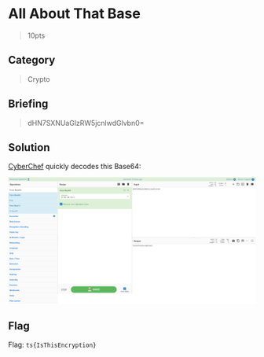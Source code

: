 # All About That Base
> 10pts

## Category
> Crypto

## Briefing
> dHN7SXNUaGlzRW5jcnlwdGlvbn0=

## Solution
[CyberChef](https://gchq.github.io/CyberChef/#recipe=From_Base64('A-Za-z0-9%2B/%3D',true)&input=ZEhON1NYTlVhR2x6Ulc1amNubHdkR2x2Ym4wPQ) quickly decodes this Base64:

![CyberChef.png](CyberChef.png)

## Flag
Flag: `ts{IsThisEncryption}`